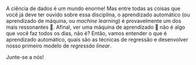 A ciência de dados é um mundo enorme! Mas entre todas as coisas que você já deve ter ouvido sobre essa disciplina, o aprendizado automático  (ou aprendizado de máquina, ou _machine learning_) é provavelmente um dos mais ressonantes 📣. Afinal, ver uma máquina de aprendizado :robot: não é algo que você faz todos os dias, não é? Então, vamos entender o que é aprendizado automático, quais são as técnicas de regressão e desenvolver nosso primeiro modelo de _regressão linear_.

Junte-se a nós!
